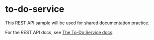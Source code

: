 # to-do-service

This REST API sample will be used for shared documentation practice.

For the REST API docs, see [The To-Do Service docs](https://leslielimbo.github.io/to-do-service-public/).
